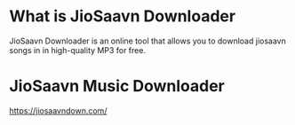 # What is JioSaavn Downloader
JioSaavn Downloader is an online tool that allows you to download jiosaavn songs in in high-quality MP3 for free.

# JioSaavn Music Downloader
https://jiosaavndown.com/
